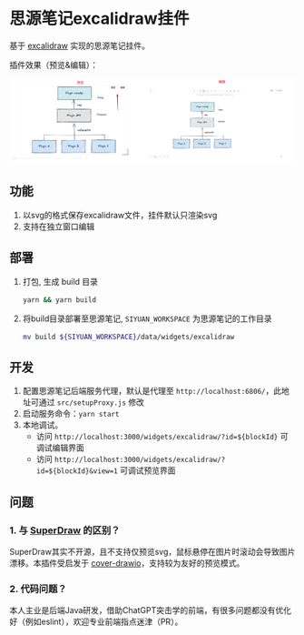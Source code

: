 # 思源笔记excalidraw挂件

基于 [excalidraw](https://docs.excalidraw.com/docs) 实现的思源笔记挂件。

插件效果（预览&编辑）：

![](public/preview.png)

## 功能

1. 以svg的格式保存excalidraw文件，挂件默认只渲染svg
2. 支持在独立窗口编辑

## 部署

1. 打包, 生成 build 目录

    ```bash
    yarn && yarn build
    ```

2. 将build目录部署至思源笔记, `SIYUAN_WORKSPACE` 为思源笔记的工作目录
    ```bash
    mv build ${SIYUAN_WORKSPACE}/data/widgets/excalidraw
    ```

## 开发

1. 配置思源笔记后端服务代理，默认是代理至 `http://localhost:6806/`，此地址可通过 `src/setupProxy.js` 修改
2. 启动服务命令：`yarn start`
3. 本地调试。
    - 访问 `http://localhost:3000/widgets/excalidraw/?id=${blockId}` 可调试编辑界面
    - 访问 `http://localhost:3000/widgets/excalidraw/?id=${blockId}&view=1` 可调试预览界面

## 问题

### 1. 与 [SuperDraw](https://github.com/zuoez02/sy-excalidraw) 的区别？

SuperDraw其实不开源，且不支持仅预览svg，鼠标悬停在图片时滚动会导致图片漂移。本插件受启发于 [cover-drawio](https://github.com/macvip/cover-drawio)，支持较为友好的预览模式。


### 2. 代码问题？

本人主业是后端Java研发，借助ChatGPT突击学的前端，有很多问题都没有优化好（例如eslint），欢迎专业前端指点迷津（PR）。

